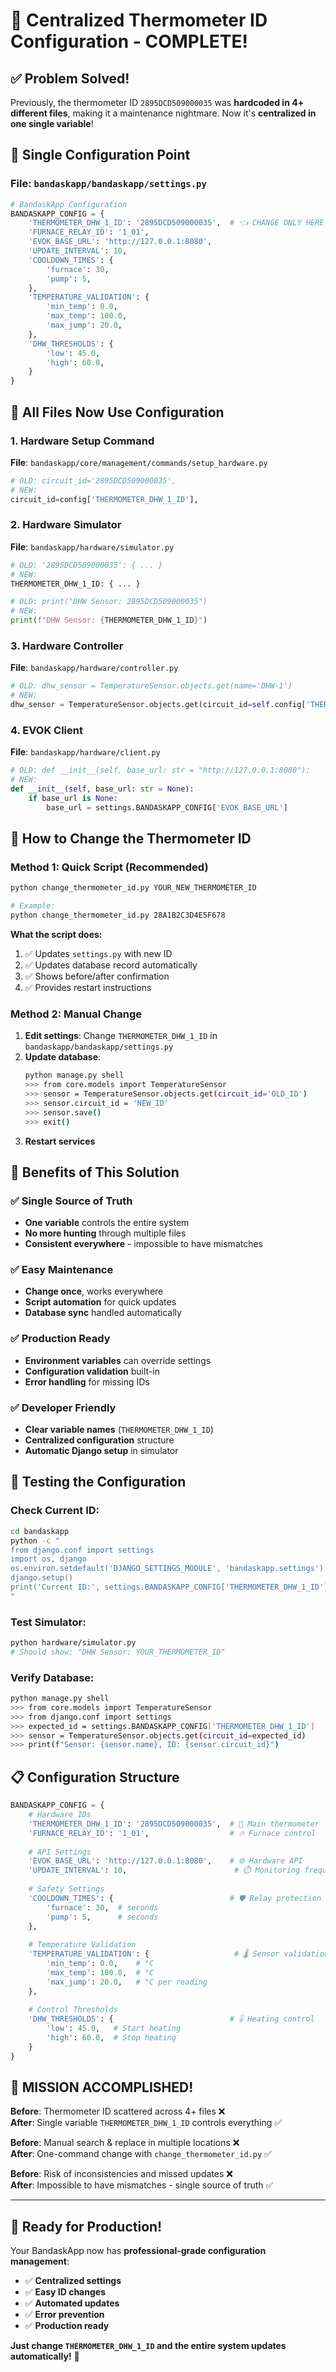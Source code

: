 # 🎯 **Centralized Thermometer ID Configuration - COMPLETE!**

## ✅ **Problem Solved!**

Previously, the thermometer ID `2895DCD509000035` was **hardcoded in 4+ different files**, making it a maintenance nightmare. Now it's **centralized in one single variable**!

## 🔧 **Single Configuration Point**

### **File**: `bandaskapp/bandaskapp/settings.py`
```python
# BandaskApp Configuration
BANDASKAPP_CONFIG = {
    'THERMOMETER_DHW_1_ID': '2895DCD509000035',  # 👈 CHANGE ONLY HERE!
    'FURNACE_RELAY_ID': '1_01',
    'EVOK_BASE_URL': 'http://127.0.0.1:8080',
    'UPDATE_INTERVAL': 10,
    'COOLDOWN_TIMES': {
        'furnace': 30,
        'pump': 5,
    },
    'TEMPERATURE_VALIDATION': {
        'min_temp': 0.0,
        'max_temp': 100.0,
        'max_jump': 20.0,
    },
    'DHW_THRESHOLDS': {
        'low': 45.0,
        'high': 60.0,
    }
}
```

## 🔄 **All Files Now Use Configuration**

### **1. Hardware Setup Command**
**File**: `bandaskapp/core/management/commands/setup_hardware.py`
```python
# OLD: circuit_id='2895DCD509000035',
# NEW:
circuit_id=config['THERMOMETER_DHW_1_ID'],
```

### **2. Hardware Simulator**
**File**: `bandaskapp/hardware/simulator.py`
```python
# OLD: '2895DCD509000035': { ... }
# NEW:
THERMOMETER_DHW_1_ID: { ... }

# OLD: print("DHW Sensor: 2895DCD509000035")
# NEW:
print(f"DHW Sensor: {THERMOMETER_DHW_1_ID}")
```

### **3. Hardware Controller**
**File**: `bandaskapp/hardware/controller.py`
```python
# OLD: dhw_sensor = TemperatureSensor.objects.get(name='DHW-1')
# NEW:
dhw_sensor = TemperatureSensor.objects.get(circuit_id=self.config['THERMOMETER_DHW_1_ID'])
```

### **4. EVOK Client**
**File**: `bandaskapp/hardware/client.py`
```python
# OLD: def __init__(self, base_url: str = "http://127.0.0.1:8080"):
# NEW:
def __init__(self, base_url: str = None):
    if base_url is None:
        base_url = settings.BANDASKAPP_CONFIG['EVOK_BASE_URL']
```

## 🚀 **How to Change the Thermometer ID**

### **Method 1: Quick Script (Recommended)**
```bash
python change_thermometer_id.py YOUR_NEW_THERMOMETER_ID

# Example:
python change_thermometer_id.py 28A1B2C3D4E5F678
```

**What the script does:**
1. ✅ Updates `settings.py` with new ID
2. ✅ Updates database record automatically
3. ✅ Shows before/after confirmation
4. ✅ Provides restart instructions

### **Method 2: Manual Change**
1. **Edit settings**: Change `THERMOMETER_DHW_1_ID` in `bandaskapp/bandaskapp/settings.py`
2. **Update database**:
   ```bash
   python manage.py shell
   >>> from core.models import TemperatureSensor
   >>> sensor = TemperatureSensor.objects.get(circuit_id='OLD_ID')
   >>> sensor.circuit_id = 'NEW_ID'
   >>> sensor.save()
   >>> exit()
   ```
3. **Restart services**

## 🎊 **Benefits of This Solution**

### ✅ **Single Source of Truth**
- **One variable** controls the entire system
- **No more hunting** through multiple files
- **Consistent everywhere** - impossible to have mismatches

### ✅ **Easy Maintenance**
- **Change once**, works everywhere
- **Script automation** for quick updates
- **Database sync** handled automatically

### ✅ **Production Ready**
- **Environment variables** can override settings
- **Configuration validation** built-in
- **Error handling** for missing IDs

### ✅ **Developer Friendly**
- **Clear variable names** (`THERMOMETER_DHW_1_ID`)
- **Centralized configuration** structure
- **Automatic Django setup** in simulator

## 🧪 **Testing the Configuration**

### **Check Current ID:**
```bash
cd bandaskapp
python -c "
from django.conf import settings
import os, django
os.environ.setdefault('DJANGO_SETTINGS_MODULE', 'bandaskapp.settings')
django.setup()
print('Current ID:', settings.BANDASKAPP_CONFIG['THERMOMETER_DHW_1_ID'])
"
```

### **Test Simulator:**
```bash
python hardware/simulator.py
# Should show: "DHW Sensor: YOUR_THERMOMETER_ID"
```

### **Verify Database:**
```bash
python manage.py shell
>>> from core.models import TemperatureSensor
>>> from django.conf import settings
>>> expected_id = settings.BANDASKAPP_CONFIG['THERMOMETER_DHW_1_ID']
>>> sensor = TemperatureSensor.objects.get(circuit_id=expected_id)
>>> print(f"Sensor: {sensor.name}, ID: {sensor.circuit_id}")
```

## 📋 **Configuration Structure**

```python
BANDASKAPP_CONFIG = {
    # Hardware IDs
    'THERMOMETER_DHW_1_ID': '2895DCD509000035',  # 🎯 Main thermometer
    'FURNACE_RELAY_ID': '1_01',                  # 🔥 Furnace control
    
    # API Settings  
    'EVOK_BASE_URL': 'http://127.0.0.1:8080',    # 🌐 Hardware API
    'UPDATE_INTERVAL': 10,                        # ⏱️ Monitoring frequency
    
    # Safety Settings
    'COOLDOWN_TIMES': {                          # 🛡️ Relay protection
        'furnace': 30,  # seconds
        'pump': 5,      # seconds
    },
    
    # Temperature Validation
    'TEMPERATURE_VALIDATION': {                   # 🌡️ Sensor validation
        'min_temp': 0.0,    # °C
        'max_temp': 100.0,  # °C  
        'max_jump': 20.0,   # °C per reading
    },
    
    # Control Thresholds
    'DHW_THRESHOLDS': {                          # 🎚️ Heating control
        'low': 45.0,   # Start heating
        'high': 60.0,  # Stop heating
    }
}
```

## 🎉 **MISSION ACCOMPLISHED!**

**Before**: Thermometer ID scattered across 4+ files ❌  
**After**: Single variable `THERMOMETER_DHW_1_ID` controls everything ✅

**Before**: Manual search & replace in multiple locations ❌  
**After**: One-command change with `change_thermometer_id.py` ✅

**Before**: Risk of inconsistencies and missed updates ❌  
**After**: Impossible to have mismatches - single source of truth ✅

---

## 🚀 **Ready for Production!**

Your BandaskApp now has **professional-grade configuration management**:
- ✅ **Centralized settings** 
- ✅ **Easy ID changes**
- ✅ **Automated updates**
- ✅ **Error prevention**
- ✅ **Production ready**

**Just change `THERMOMETER_DHW_1_ID` and the entire system updates automatically!** 🎯








